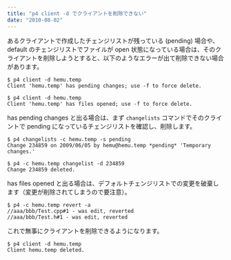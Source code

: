 ```yaml
---
title: "p4 client -d でクライアントを削除できない"
date: "2010-08-02"
---
```


あるクライアントで作成したチェンジリストが残っている (pending) 場合や、default のチェンジリストでファイルが open 状態になっている場合は、そのクライアントを削除しようとすると、以下のようなエラーが出て削除できない場合があります。

~~~
$ p4 client -d hemu.temp
Client 'hemu.temp' has pending changes; use -f to force delete.
~~~

~~~
$ p4 client -d hemu.temp
Client 'hemu.temp' has files opened; use -f to force delete.
~~~

has pending changes と出る場合は、まず `changelists` コマンドでそのクライントで pending になっているチェンジリストを確認し、削除します。

~~~
$ p4 changelists -c hemu.temp -s pending
Change 234859 on 2009/06/05 by hemu@hemu.temp *pending* 'Temporary changes.'

$ p4 -c hemu.temp changelist -d 234859
Change 234859 deleted.
~~~

has files opened と出る場合は、デフォルトチェンジリストでの変更を破棄します（変更が削除されてしまうので要注意）。

~~~
$ p4 -c hemu.temp revert -a
//aaa/bbb/Test.cpp#1 - was edit, reverted
//aaa/bbb/Test.h#1 - was edit, reverted
~~~

これで無事にクライアントを削除できるようになります。

~~~
$ p4 client -d hemu.temp
Client hemu.temp deleted.
~~~

